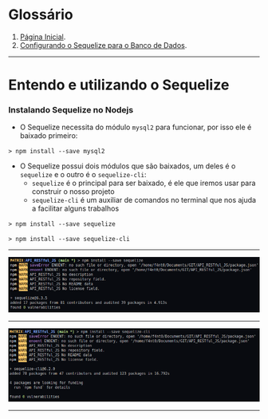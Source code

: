 <h1>Glossário</h1>

1. [Página Inicial](https://estudosdofantinho.github.io/API_RESTful_JS/).
2. [Configurando o Sequelize para o Banco de Dados](4-Configurando-Banco-de-Dados.md).

---

# Entendo e utilizando o Sequelize

### Instalando Sequelize no Nodejs

* O Sequelize necessita do módulo `mysql2` para funcionar, por isso ele é baixado primeiro:

```shell
> npm install --save mysql2
```

* O Sequelize possui dois módulos que são baixados, um deles é o `sequelize` e o outro é o `sequelize-cli`:
  * `sequelize` é o principal para ser baixado, é ele que iremos usar para construir o nosso projeto
  * `sequelize-cli` é um auxiliar de comandos no terminal que nos ajuda a facilitar alguns trabalhos

```shell
> npm install --save sequelize
```

```shell
> npm install --save sequelize-cli
```

---

<img src="../images/sequelize/sequelize-install.png">

---

<img src="../images/sequelize/sequelize-cli-install.png">

---

